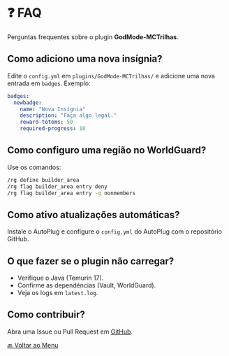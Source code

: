 # ❓ FAQ

Perguntas frequentes sobre o plugin **GodMode-MCTrilhas**.

## Como adiciono uma nova insígnia?
Edite o `config.yml` em `plugins/GodMode-MCTrilhas/` e adicione uma nova entrada em `badges`. Exemplo:
```yaml
badges:
  newbadge:
    name: "Nova Insígnia"
    description: "Faça algo legal."
    reward-totems: 50
    required-progress: 10
```

## Como configuro uma região no WorldGuard?
Use os comandos:
```bash
/rg define builder_area
/rg flag builder_area entry deny
/rg flag builder_area entry -g nonmembers
```

## Como ativo atualizações automáticas?
Instale o AutoPlug e configure o `config.yml` do AutoPlug com o repositório GitHub.

## O que fazer se o plugin não carregar?
- Verifique o Java (Temurin 17).
- Confirme as dependências (Vault, WorldGuard).
- Veja os logs em `latest.log`.

## Como contribuir?
Abra uma Issue ou Pull Request em [GitHub](https://github.com/magnocat/GodMode-MCTrilhas).

[🔙 Voltar ao Menu](index.md)
